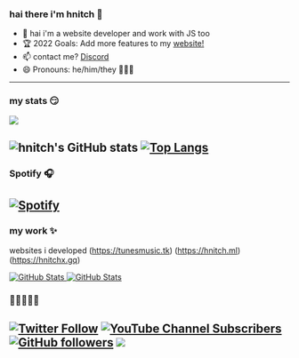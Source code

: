 ### hai there i'm hnitch 👋

- 🌱 hai i'm a website developer and work with JS too
- 🏆 2022 Goals: Add more features to my [website!](https://tunesmusic.tk/)
- 📫 contact me? [Discord](https://discord.com/users/690729789702537336)
- 😄 Pronouns: he/him/they 💅🏳️‍🌈
-----------------------------------------------------
### my stats 😏
![](https://komarev.com/ghpvc/?username=hnitch)

![hnitch's GitHub stats](https://github-readme-stats.vercel.app/api?username=hnitch&count_private=trueicons=true&theme=radical)
[![Top Langs](https://github-readme-stats.vercel.app/api/top-langs/?username=hnitch&langs_count=8)](hn)
-----------------------------------------------------
### Spotify 🎧
[![Spotify](https://novatorem-kyzbk7wxl-bardiesel.vercel.app/api/spotify)](https://open.spotify.com/user/7wlba5h7g909qjvcezba2f4ab)
-----------------------------------------------------
### my work ✨
websites i developed (https://tunesmusic.tk) (https://hnitch.ml) (https://hnitchx.gq)
<div>
  <p>
    <a href="https://github.com/hnitch/hnitchx.gq">
      <img src="https://github-readme-stats.vercel.app/api/pin/?username=hnitch&repo=hnitchx.gq" alt="GitHub Stats" />
    </a>
    <a href="https://github.com/hnitch/tunes-and-tunescanary">
      <img src="https://github-readme-stats.vercel.app/api/pin/?username=hnitch&repo=tunes-and-tunescanary" alt="GitHub Stats" />
    </a>
  </p>
</div>

### 🥲👾🧑‍🤝‍🧑
[![Twitter Follow](https://img.shields.io/twitter/follow/hnitch660?color=8495f3&label=Twitter%3A&logo=twitter&logoColor=8495f3&style=for-the-badge)](https://twitter.com/intent/user?screen_name=hnitch660)   [![YouTube Channel Subscribers](https://img.shields.io/youtube/channel/subscribers/UC6OTetJJekudr2dz5PVa-rw?color=8495f3&label=Youtube%3A&logo=youtube&logoColor=8495f3&style=for-the-badge)](https://www.youtube.com/channel/UC6OTetJJekudr2dz5PVa-rw) [![GitHub followers](https://img.shields.io/github/followers/hnitch?color=8495f3&label=Github%3A&logo=github&logoColor=8495f3&style=for-the-badge)](https://github.com/hnitch/) ![](https://dcbadge.vercel.app/api/shield/690729789702537336)
-----------------------------------------------------
